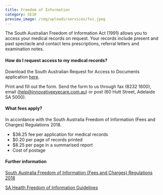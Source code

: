 ```yaml
---
title: Freedom of Information
category: SE10
preview_image: /img/uploads/services/foi.jpeg
---
```

<div><p>The South Australian Freedom of Information Act (1991) allows you to access your medical records on request. Your records include present and past spectacle and contact lens prescriptions, referral letters and examination notes.</div></p>

#### How do I request access to my medical records?

Download the South Australian Request for Access to Documents application <a href="https://archives.sa.gov.au/sites/default/files/public/documents/Request%20for%20Access%20Application%20Form.doc">here</a>.

Print and fill out the form. Send the form to us through fax (8232 1600), email (help@innovativeeyecare.com.au) or post (60 Hutt Street, Adelaide SA 5000).

#### What fees apply?

In accordance with the South Australia Freedom of Information (Fees and Charges) Regulations 2018.

* $38.25 fee per application for medical records
* $0.20 per page of records printed
* $8.25 per page in a summarised report
* Cost of postage

#### Further information

<a href=https://www.legislation.sa.gov.au/LZ/C/R/FREEDOM%20OF%20INFORMATION%20(FEES%20AND%20CHARGES)%20REGULATIONS%202018/CURRENT/2018.192.AUTH.PDF>South Australia Freedom of Information (Fees and Charges) Regulations 2018</a>

<a href=https://www.sa.gov.au/topics/about-sa/government/FOI-application>SA Health Freedom of Information Guidelines</a>